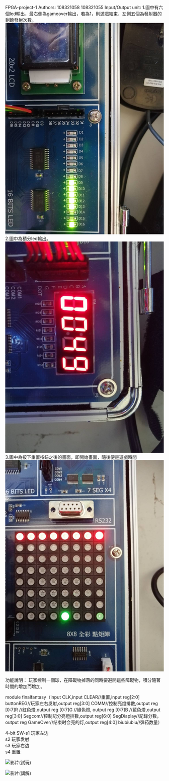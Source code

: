 FPGA-project-1
Authors: 108321058  108321055
Input/Output unit:
1.圖中有六個led輸出，最右側為gameover輸出，若為1，則遊戲結束，左側五個為發射器的剩餘發射次數。  
![image](https://github.com/Jeremyngu123/Final-Project/blob/main/LINE_P2021115_110401.jpg)
2.圖中為積分led輸出。
![image](https://github.com/Jeremyngu123/Final-Project/blob/main/LINE_P2021115_110402.jpg)
3.圖中為按下重置按鈕之後的畫面，即開始畫面，隨後便是遊戲時間
![image](https://github.com/Jeremyngu123/Final-Project/blob/main/LINE_P2021115_110359.jpg)

功能說明：
玩家控制一個球，在障礙物掉落的同時要避開這些障礙物，積分隨著時間的增加而增加。

module finalfantasy（input CLK,input CLEAR//重置,input reg[2:0] buttonREG//玩家左右发射,output reg[3:0] COMM//控制亮燈排數,output reg [0:7]R //紅色燈,output reg [0:7]G //綠色燈, output reg [0:7]B //藍色燈,output reg[3:0] Segcom//控制記分亮燈排數,output reg[6:0] SegDiaplay//記錄分數，output reg GameOver//结束时会亮的灯,output reg[4:0] biubiubiu//弹药数量）

4-bit SW-s1 玩家左边  
         s2 玩家发射  
         s3 玩家右边  
         s4 重置  
         
![影片(試玩)](https://drive.google.com/file/d/1uwQUay48OgClo0YOdfmWXQ1D2nqbDoOs/view?usp=sharing)  

![影片(講解)](https://drive.google.com/file/d/1pd37GGJBwt0EYczG0rwtPW2_kDi19Ulv/view?usp=sharing)
